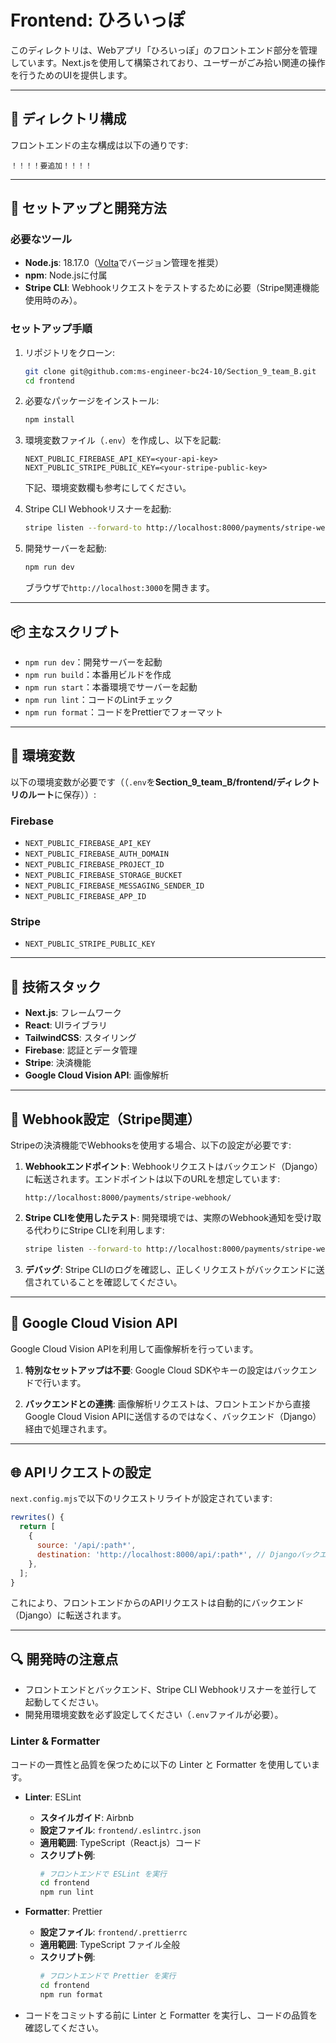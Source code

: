 # Frontend: ひろいっぽ

このディレクトリは、Webアプリ「ひろいっぽ」のフロントエンド部分を管理しています。Next.jsを使用して構築されており、ユーザーがごみ拾い関連の操作を行うためのUIを提供します。

---

## 📂 ディレクトリ構成

フロントエンドの主な構成は以下の通りです:

```
！！！！要追加！！！！
```

---

## 🚀 セットアップと開発方法

### 必要なツール

- **Node.js**: 18.17.0（[Volta](https://volta.sh/)でバージョン管理を推奨）
- **npm**: Node.jsに付属
- **Stripe CLI**: Webhookリクエストをテストするために必要（Stripe関連機能使用時のみ）。

### セットアップ手順

1. リポジトリをクローン:

   ```bash
   git clone git@github.com:ms-engineer-bc24-10/Section_9_team_B.git
   cd frontend
   ```

2. 必要なパッケージをインストール:

   ```bash
   npm install
   ```

3. 環境変数ファイル（`.env`）を作成し、以下を記載:

   ```
   NEXT_PUBLIC_FIREBASE_API_KEY=<your-api-key>
   NEXT_PUBLIC_STRIPE_PUBLIC_KEY=<your-stripe-public-key>
   ```

   下記、環境変数欄も参考にしてください。

4. Stripe CLI Webhookリスナーを起動:

   ```bash
   stripe listen --forward-to http://localhost:8000/payments/stripe-webhook/ --skip-verify --events checkout.session.completed,payment_intent.succeeded,payment_intent.payment_failed
   ```

5. 開発サーバーを起動:

   ```bash
   npm run dev
   ```

   ブラウザで`http://localhost:3000`を開きます。

---

## 📦 主なスクリプト

- `npm run dev`：開発サーバーを起動
- `npm run build`：本番用ビルドを作成
- `npm run start`：本番環境でサーバーを起動
- `npm run lint`：コードのLintチェック
- `npm run format`：コードをPrettierでフォーマット

---

## 🌟 環境変数

以下の環境変数が必要です（（`.env`を**Section_9_team_B/frontend/ディレクトリのルート**に保存））:

### Firebase

- `NEXT_PUBLIC_FIREBASE_API_KEY`
- `NEXT_PUBLIC_FIREBASE_AUTH_DOMAIN`
- `NEXT_PUBLIC_FIREBASE_PROJECT_ID`
- `NEXT_PUBLIC_FIREBASE_STORAGE_BUCKET`
- `NEXT_PUBLIC_FIREBASE_MESSAGING_SENDER_ID`
- `NEXT_PUBLIC_FIREBASE_APP_ID`

### Stripe

- `NEXT_PUBLIC_STRIPE_PUBLIC_KEY`

---

## 🔧 技術スタック

- **Next.js**: フレームワーク
- **React**: UIライブラリ
- **TailwindCSS**: スタイリング
- **Firebase**: 認証とデータ管理
- **Stripe**: 決済機能
- **Google Cloud Vision API**: 画像解析

---

## 🔔 Webhook設定（Stripe関連）

Stripeの決済機能でWebhooksを使用する場合、以下の設定が必要です:

1. **Webhookエンドポイント**:
   Webhookリクエストはバックエンド（Django）に転送されます。エンドポイントは以下のURLを想定しています:

   ```
   http://localhost:8000/payments/stripe-webhook/
   ```

2. **Stripe CLIを使用したテスト**:
   開発環境では、実際のWebhook通知を受け取る代わりにStripe CLIを利用します:

   ```bash
   stripe listen --forward-to http://localhost:8000/payments/stripe-webhook/ --skip-verify --events checkout.session.completed,payment_intent.succeeded,payment_intent.payment_failed
   ```

3. **デバッグ**:
   Stripe CLIのログを確認し、正しくリクエストがバックエンドに送信されていることを確認してください。

---

## 📸 Google Cloud Vision API

Google Cloud Vision APIを利用して画像解析を行っています。

1. **特別なセットアップは不要**:
   Google Cloud SDKやキーの設定はバックエンドで行います。

2. **バックエンドとの連携**:
   画像解析リクエストは、フロントエンドから直接Google Cloud Vision APIに送信するのではなく、バックエンド（Django）経由で処理されます。

---

## 🌐 APIリクエストの設定

`next.config.mjs`で以下のリクエストリライトが設定されています:

```js
rewrites() {
  return [
    {
      source: '/api/:path*',
      destination: 'http://localhost:8000/api/:path*', // Djangoバックエンド
    },
  ];
}
```

これにより、フロントエンドからのAPIリクエストは自動的にバックエンド（Django）に転送されます。

---

## 🔍 開発時の注意点

- フロントエンドとバックエンド、Stripe CLI Webhookリスナーを並行して起動してください。
- 開発用環境変数を必ず設定してください（`.env`ファイルが必要）。

### Linter & Formatter

コードの一貫性と品質を保つために以下の Linter と Formatter を使用しています。

- **Linter**: ESLint

  - **スタイルガイド**: Airbnb
  - **設定ファイル**: `frontend/.eslintrc.json`
  - **適用範囲**: TypeScript（React.js）コード
  - **スクリプト例**:
    ```bash
    # フロントエンドで ESLint を実行
    cd frontend
    npm run lint
    ```

- **Formatter**: Prettier

  - **設定ファイル**: `frontend/.prettierrc`
  - **適用範囲**: TypeScript ファイル全般
  - **スクリプト例**:
    ```bash
    # フロントエンドで Prettier を実行
    cd frontend
    npm run format
    ```

- コードをコミットする前に Linter と Formatter を実行し、コードの品質を確認してください。
